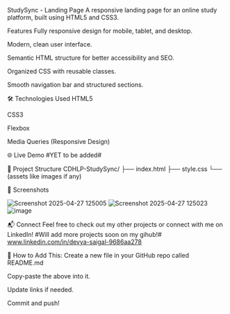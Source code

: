  StudySync - Landing Page
A responsive landing page for an online study platform, built using HTML5 and CSS3.

 Features
Fully responsive design for mobile, tablet, and desktop.

Modern, clean user interface.

Semantic HTML structure for better accessibility and SEO.

Organized CSS with reusable classes.

Smooth navigation bar and structured sections.

🛠️ Technologies Used
HTML5

CSS3

Flexbox

Media Queries (Responsive Design)

🌐 Live Demo
#YET to be added#

📂 Project Structure
CDHLP-StudySync/
├── index.html
├── style.css
└── (assets like images if any)

📸 Screenshots

![Screenshot 2025-04-27 125005](https://github.com/user-attachments/assets/1444938a-5473-47b7-9cda-1099652680e7)
![Screenshot 2025-04-27 125023](https://github.com/user-attachments/assets/359217b2-b9fe-4826-8218-b3119f8c8685)
![image](https://github.com/user-attachments/assets/28d0f72d-afef-49ae-91eb-58f9452dd8a7)


📬 Connect
Feel free to check out my other projects or connect with me on LinkedIn!
#Will add more projects soon on my gihub!#
www.linkedin.com/in/devya-saigal-9686aa278


🚀 How to Add This:
Create a new file in your GitHub repo called README.md

Copy-paste the above into it.

Update links if needed.

Commit and push!

